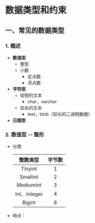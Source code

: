 # 	数据类型和约束

## 一、常见的数据类型

### 1. 概述

+ **数值型**
  + 整型
  + 小数
    + 定点数
    + 浮点数
+ **字符型**
  + 较短的文本
    + char，varchar
  + 较长的文本
    + text，blob（较长的二进制数据）
+ **日期型**

### 2. 数值型 -- 整形

+ 分类

    |   整数类型   | 字节数 |
    | :----------: | :----: |
    |   Tinyint    |   1    |
    |   Smallint   |   2    |
    |  Mediumint   |   3    |
    | Int、Integer |   4    |
    |    Bigint    |   8    |

+ 特点：

  

